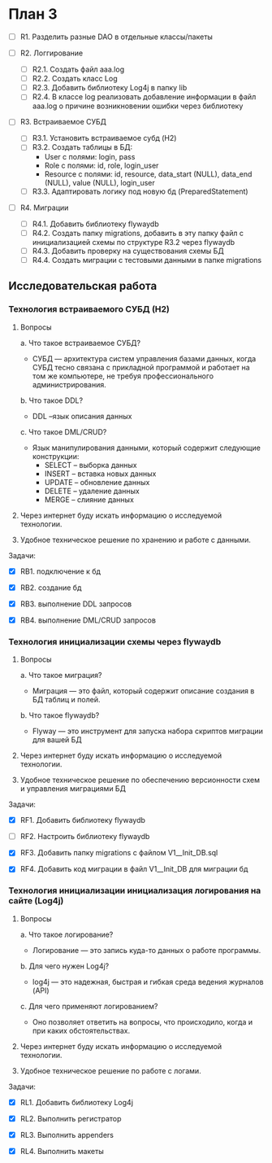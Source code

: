 # План 3

- [ ] R1. Разделить разные DAO в отдельные классы/пакеты

- [ ] R2. Логгирование 
	- [ ] R2.1. Создать файл aaa.log 
	- [ ] R2.2. Создать класс Log
	- [ ] R2.3. Добавить библиотеку Log4j в папку lib
	- [ ] R2.4. В классе log реализовать добавление информации в файл aaa.log о причине возникновении ошибки через библиотеку

- [ ] R3. Встраиваемое СУБД
	- [ ] R3.1. Установить встраиваемое субд (H2)
	- [ ] R3.2. Создать таблицы в БД:
		- User с полями: login, pass
		- Role с полями: id, role, login_user
		- Resource с полями: id, resource, data_start (NULL), data_end (NULL), value (NULL), login_user
	- [ ] R3.3. Адаптировать логику под новую бд (PreparedStatement)

- [ ] R4. Миграции
	- [ ] R4.1. Добавить библиотеку flywaydb
	- [ ] R4.2. Cоздать папку migrations, добавить в эту папку файл с инициализацией схемы по структуре R3.2 через flywaydb
	- [ ] R4.3. Добавить проверку на существования схемы БД
	- [ ] R4.4. Cоздать миграции с тестовыми данными в папке migrations

## Исследовательская работа

### Технология встраиваемого СУБД (H2)
1. Вопросы

	a. Что такое встраиваемое СУБД?
	- СУБД — архитектура систем управления базами данных, когда СУБД тесно связана с прикладной программой и работает на том же компьютере, не требуя профессионального администрирования.

	b. Что такое DDL?
	- DDL –язык описания данных

	c.	Что такое DML/CRUD?
	- Язык манипулирования данными, который содержит следующие конструкции:
		- SELECT – выборка данных
		- INSERT – вставка новых данных
		- UPDATE – обновление данных
		- DELETE – удаление данных
		- MERGE – слияние данных

2. Через интернет буду искать информацию о исследуемой технологии.
3. Удобное техническое решение по хранению и работе с данными.

Задачи:
- [x] RB1.	подключение к бд
- [x] RB2.	создание бд
- [x] RB3.	выполнение DDL запросов
- [x] RB4.	выполнение DML/CRUD запросов


### Технология инициализации схемы через flywaydb
1. Вопросы

	a. Что такое миграция?
	- Миграция — это файл, который содержит описание создания в БД таблиц и полей.

	b. Что такое flywaydb?
	- Flyway — это инструмент для запуска набора скриптов миграции для вашей БД

2. Через интернет буду искать информацию о исследуемой технологии.
3. Удобное техническое решение по обеспечению версионности схем и управления миграциями БД 

Задачи:
- [x] RF1. Добавить библиотеку flywaydb
- [ ] RF2. Настроить библиотеку flywaydb
- [x] RF3. Добавить папку migrations с файлом V1__Init_DB.sql
- [x] RF4. Добавить код миграции в файл V1__Init_DB для миграции бд


### Технология инициализации инициализация логирования на сайте (Log4j)
1. Вопросы
	
    a. Что такое логирование? 
    - Логирование — это запись куда-то данных о работе программы.

	b. Для чего нужен Log4j?
	- log4j — это надежная, быстрая и гибкая среда ведения журналов (API)

	c. Для чего применяют логированием?
	- Оно позволяет ответить на вопросы, что происходило, когда и при каких обстоятельствах.

2. Через интернет буду искать информацию о исследуемой технологии.
3. Удобное техническое решение по работе с логами.

Задачи:
- [x] RL1. Добавить библиотеку Log4j
- [x] RL2. Выполнить регистратор
- [x] RL3. Выполнить appenders 
- [x] RL4. Выполнить макеты



